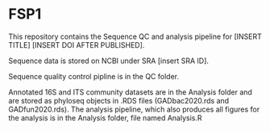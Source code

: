 # FSP1
This repository contains the Sequence QC and analysis pipeline for [INSERT TITLE] [INSERT DOI AFTER PUBLISHED]. 

Sequence data is stored on NCBI under SRA [insert SRA ID].

Sequence quality control pipline is in the QC folder.

Annotated 16S and ITS community datasets are in the Analysis folder and are stored as phyloseq objects in .RDS files (GADbac2020.rds and GADfun2020.rds). 
The analysis pipeline, which also produces all figures for the analysis is in the Analysis folder, file named Analysis.R
